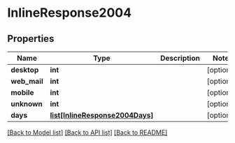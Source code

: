 # InlineResponse2004

## Properties
Name | Type | Description | Notes
------------ | ------------- | ------------- | -------------
**desktop** | **int** |  | [optional] 
**web_mail** | **int** |  | [optional] 
**mobile** | **int** |  | [optional] 
**unknown** | **int** |  | [optional] 
**days** | [**list[InlineResponse2004Days]**](InlineResponse2004Days.md) |  | [optional] 

[[Back to Model list]](../README.md#documentation-for-models) [[Back to API list]](../README.md#documentation-for-api-endpoints) [[Back to README]](../README.md)


